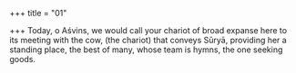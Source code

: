 +++
title = "01"

+++
Today, o Aśvins, we would call your chariot of broad expanse here to its  meeting with the cow,
(the chariot) that conveys Sūryā, providing her a standing place, the best  of many, whose team is hymns, the one seeking goods.